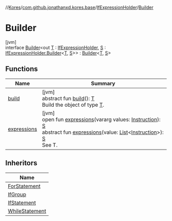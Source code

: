 //[Kores](../../../../index.md)/[com.github.jonathanxd.kores.base](../../index.md)/[IfExpressionHolder](../index.md)/[Builder](index.md)

# Builder

[jvm]\
interface [Builder](index.md)<out [T](index.md) : [IfExpressionHolder](../index.md), [S](index.md) : [IfExpressionHolder.Builder](index.md)<[T](index.md), [S](index.md)>> : [Builder](../../../com.github.jonathanxd.kores.builder/-builder/index.md)<[T](index.md), [S](index.md)>

## Functions

| Name | Summary |
|---|---|
| [build](../../../com.github.jonathanxd.kores.builder/-builder/build.md) | [jvm]<br>abstract fun [build](../../../com.github.jonathanxd.kores.builder/-builder/build.md)(): [T](index.md)<br>Build the object of type [T](../../../com.github.jonathanxd.kores.builder/-builder/index.md). |
| [expressions](expressions.md) | [jvm]<br>open fun [expressions](expressions.md)(vararg values: [Instruction](../../../com.github.jonathanxd.kores/-instruction/index.md)): [S](index.md)<br>abstract fun [expressions](expressions.md)(value: [List](https://kotlinlang.org/api/latest/jvm/stdlib/kotlin.collections/-list/index.html)<[Instruction](../../../com.github.jonathanxd.kores/-instruction/index.md)>): [S](index.md)<br>See T. |

## Inheritors

| Name |
|---|
| [ForStatement](../../-for-statement/-builder/index.md) |
| [IfGroup](../../-if-group/-builder/index.md) |
| [IfStatement](../../-if-statement/-builder/index.md) |
| [WhileStatement](../../-while-statement/-builder/index.md) |
